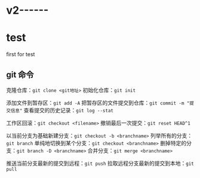 # v2------

# test
first for test
## git 命令
克隆仓库：`git clone <git地址>`
初始化仓库：`git init `

添加文件到暂存区：`git add -A`
把暂存区的文件提交到仓库：`git commit -m "提交信息"`
查看提交的历史记录：`git log --stat`

工作区回滚：`git checkout <filename>`
撤销最后一次提交：`git reset HEAD^1`

以当前分支为基础新建分支：`git checkout -b <branchname>`
列举所有的分支：`git branch`
单纯地切换到某个分支：`git checkout <branchname>`
删掉特定的分支：`git branch -D <branchname>`
合并分支：`git merge <branchname>`

推送当前分支最新的提交到远程：`git push`
拉取远程分支最新的提交到本地：`git pull`

